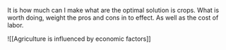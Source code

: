 It is how much can I make what are the optimal solution is crops. What is worth doing, weight the pros and cons in to effect. As well as the cost of labor.

![[Agriculture is influenced by economic factors]]
